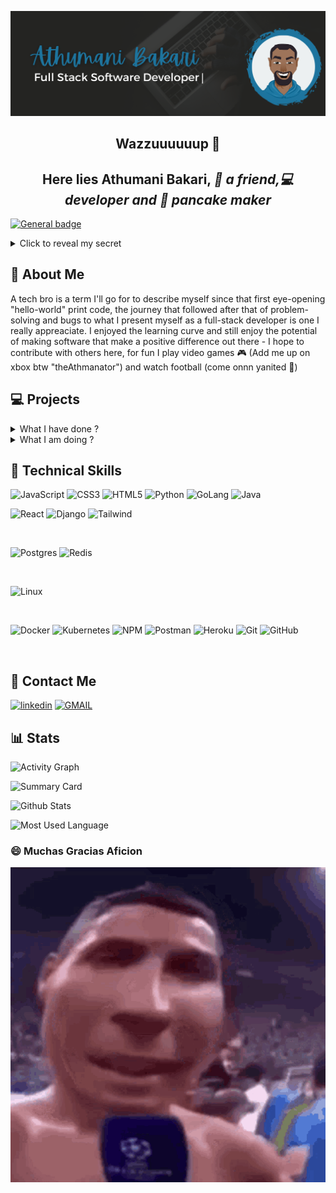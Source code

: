 ![Profile Banner](https://github.com/devoure/devoure/blob/main/githubbanner.png)

<h2 align="center"> Wazzuuuuuup 👋 </h2>
<h2 align="center">Here lies <strong>Athumani Bakari</strong>, <i>👤 a friend,💻 developer and 🥞 pancake maker</i></h2>

[![General badge](https://img.shields.io/badge/PORTFOLIO-DOWN-red.svg)](https://shields.io/)

<details>
  <summary>Click to reveal my secret</summary>

  >I can center a div 😆 <br/>
  ![meme](https://github.com/devoure/devoure/blob/main/i-gotchu.gif)
</details>

## 👦 About Me
<p> A tech bro is a term I'll go for to describe myself since that first eye-opening "hello-world" print code, the journey that followed after that
of problem-solving and bugs to what I present myself as a full-stack developer is one I really appreaciate. I enjoyed the learning curve and still enjoy the potential
of making software that make a positive difference out there
- I hope to contribute with others here, for fun I play video games 🎮 (Add me up on xbox btw "theAthmanator") and watch football (come onnn yanited 🎊)</p>

## 💻 Projects
<details>
  <summary>
    What I have done ?
  </summary>
  
  > Projects I have recently completed.
  * [X] ![Full-Stack Blog Application](https://github.com/devoure/soka-blog)
  * [X] ![Full-Stack Machine Learning Project](https://github.com/devoure/respire)
  * [X] ![Golang mini projects](https://github.com/devoure/go-mini-projects)
  * [X] ![Java mini projects](https://github.com/devoure/java-beg)
</details>

<details>
  <summary>
    What I am doing ?
  </summary>

  > I am working currently on a few goals through jan-march
  * [ ] Full-Stack Online Store web app
  * [ ] Full-Stack Social site web app
  * [ ] Full-Stack Chat App
  
</details>

## 💼 Technical Skills
![JavaScript](https://img.shields.io/badge/javascript-%23323330.svg?style=for-the-badge&logo=javascript&logoColor=%23F7DF1E)
![CSS3](https://img.shields.io/badge/css3-%231572B6.svg?style=for-the-badge&logo=css3&logoColor=white)
![HTML5](https://img.shields.io/badge/html5-%23E34F26.svg?style=for-the-badge&logo=html5&logoColor=white)
![Python](https://img.shields.io/badge/Python-3776AB?style=for-the-badge&logo=python&logoColor=white)
![GoLang](https://img.shields.io/badge/Go-00ADD8?style=for-the-badge&logo=go&logoColor=white)
![Java](https://img.shields.io/badge/java-%23ED8B00.svg?style=for-the-badge&logo=openjdk&logoColor=white)
</br>

![React](https://img.shields.io/badge/react-%2320232a.svg?style=for-the-badge&logo=react&logoColor=%2361DAFB)
![Django](https://img.shields.io/badge/Django-092E20?style=for-the-badge&logo=django&logoColor=green)
![Tailwind](https://img.shields.io/badge/Tailwind_CSS-38B2AC?style=for-the-badge&logo=tailwind-css&logoColor=white)

</br>

![Postgres](https://img.shields.io/badge/postgres-%23316192.svg?style=for-the-badge&logo=postgresql&logoColor=white)
![Redis](https://img.shields.io/badge/redis-CC0000.svg?&style=for-the-badge&logo=redis&logoColor=white)

</br>

![Linux](https://img.shields.io/badge/Linux-FCC624?style=for-the-badge&logo=linux&logoColor=black)

</br>

![Docker](https://img.shields.io/badge/Docker-2CA5E0?style=for-the-badge&logo=docker&logoColor=white)
![Kubernetes](https://img.shields.io/badge/kubernetes-326ce5.svg?&style=for-the-badge&logo=kubernetes&logoColor=white)
![NPM](https://img.shields.io/badge/NPM-%23000000.svg?style=for-the-badge&logo=npm&logoColor=white)
![Postman](https://img.shields.io/badge/Postman-FF6C37?style=for-the-badge&logo=postman&logoColor=white)
![Heroku](https://img.shields.io/badge/heroku-%23430098.svg?style=for-the-badge&logo=heroku&logoColor=white)
![Git](https://img.shields.io/badge/git-%23F05033.svg?style=for-the-badge&logo=git&logoColor=white)
![GitHub](https://img.shields.io/badge/github-%23121011.svg?style=for-the-badge&logo=github&logoColor=white)

<br />

## 📱 Contact Me

[![linkedin](https://img.shields.io/badge/LinkedIn-0077B5?style=for-the-badge&logo=linkedin&logoColor=white)](https://www.linkedin.com/in/athman-bakari-ab43a9150/)
[![GMAIL](https://img.shields.io/badge/Gmail-D14836?style=for-the-badge&logo=gmail&logoColor=whit)](mailto:disguisedsandwich@gmail.com)

## 📊 Stats

![Activity Graph](https://github-readme-activity-graph.cyclic.app/graph?username=devoure&theme=github)
<br/>

![Summary Card](https://github-profile-summary-cards.vercel.app/api/cards/profile-details?username=devoure&theme=github)
<br/>

![Github Stats](https://github-readme-stats-git-masterrstaa-rickstaa.vercel.app/api?username=devoure&theme=github)
<br/>

![Most Used Language](https://github-readme-stats.vercel.app/api/top-langs/?username=devoure&theme=github)

<h3> 😄 Muchas Gracias Aficion </h3>

>
![gif](https://github.com/devoure/devoure/blob/main/siuuu-ronaldo.gif)
<!--
**devoure/devoure** is a ✨ _special_ ✨ repository because its `README.md` (this file) appears on your GitHub profile.

Here are some ideas to get you started:

- 🔭 I’m currently working on ...
- 🌱 I’m currently learning ...
- 👯 I’m looking to collaborate on ...
- 🤔 I’m looking for help with ...
- 💬 Ask me about ...
- 📫 How to reach me: ...
- 😄 Pronouns: ...
- ⚡ Fun fact: ...
-->
